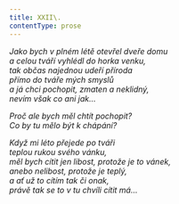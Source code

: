 ```yaml
---
title: XXII\.
contentType: prose
---
```


_Jako bych v plném létě otevřel dveře domu  
a celou tváří vyhlédl do horka venku,  
tak občas najednou udeří příroda  
přímo do tváře mých smyslů  
a já chci pochopit, zmaten a neklidný,  
nevím však co ani jak…_

_Proč ale bych měl chtít pochopit?  
Co by tu mělo být k chápání?_

_Když mi léto přejede po tváři  
teplou rukou svého vánku,  
měl bych cítit jen libost, protože je to vánek,  
anebo nelibost, protože je teplý,  
a ať už to cítím tak či onak,  
právě tak se to v tu chvíli cítit má…_
